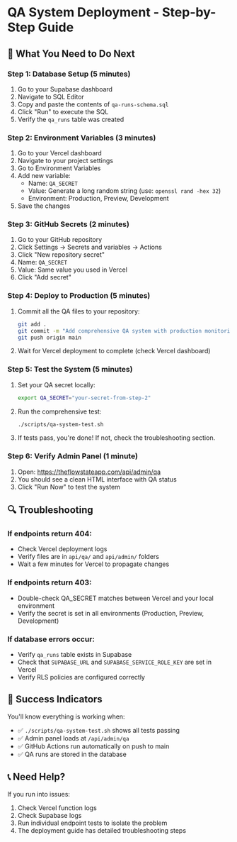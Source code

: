 # QA System Deployment - Step-by-Step Guide

## 🎯 What You Need to Do Next

### Step 1: Database Setup (5 minutes)
1. Go to your Supabase dashboard
2. Navigate to SQL Editor
3. Copy and paste the contents of `qa-runs-schema.sql`
4. Click "Run" to execute the SQL
5. Verify the `qa_runs` table was created

### Step 2: Environment Variables (3 minutes)
1. Go to your Vercel dashboard
2. Navigate to your project settings
3. Go to Environment Variables
4. Add new variable:
   - Name: `QA_SECRET`
   - Value: Generate a long random string (use: `openssl rand -hex 32`)
   - Environment: Production, Preview, Development
5. Save the changes

### Step 3: GitHub Secrets (2 minutes)
1. Go to your GitHub repository
2. Click Settings → Secrets and variables → Actions
3. Click "New repository secret"
4. Name: `QA_SECRET`
5. Value: Same value you used in Vercel
6. Click "Add secret"

### Step 4: Deploy to Production (5 minutes)
1. Commit all the QA files to your repository:
   ```bash
   git add .
   git commit -m "Add comprehensive QA system with production monitoring"
   git push origin main
   ```
2. Wait for Vercel deployment to complete (check Vercel dashboard)

### Step 5: Test the System (5 minutes)
1. Set your QA secret locally:
   ```bash
   export QA_SECRET="your-secret-from-step-2"
   ```
2. Run the comprehensive test:
   ```bash
   ./scripts/qa-system-test.sh
   ```
3. If tests pass, you're done! If not, check the troubleshooting section.

### Step 6: Verify Admin Panel (1 minute)
1. Open: https://theflowstateapp.com/api/admin/qa
2. You should see a clean HTML interface with QA status
3. Click "Run Now" to test the system

## 🔍 Troubleshooting

### If endpoints return 404:
- Check Vercel deployment logs
- Verify files are in `api/qa/` and `api/admin/` folders
- Wait a few minutes for Vercel to propagate changes

### If endpoints return 403:
- Double-check QA_SECRET matches between Vercel and your local environment
- Verify the secret is set in all environments (Production, Preview, Development)

### If database errors occur:
- Verify `qa_runs` table exists in Supabase
- Check that `SUPABASE_URL` and `SUPABASE_SERVICE_ROLE_KEY` are set in Vercel
- Verify RLS policies are configured correctly

## 🎉 Success Indicators

You'll know everything is working when:
- ✅ `./scripts/qa-system-test.sh` shows all tests passing
- ✅ Admin panel loads at `/api/admin/qa`
- ✅ GitHub Actions run automatically on push to main
- ✅ QA runs are stored in the database

## 📞 Need Help?

If you run into issues:
1. Check Vercel function logs
2. Check Supabase logs
3. Run individual endpoint tests to isolate the problem
4. The deployment guide has detailed troubleshooting steps
